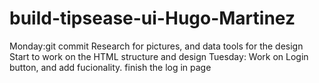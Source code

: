 # build-tipsease-ui-Hugo-Martinez
Monday:git commit Research for pictures, and data tools for the design
Start to work on the HTML structure and design
Tuesday: Work on Login button, and add fucionality.
finish the log in page
